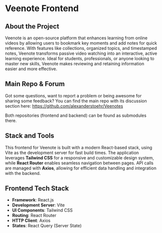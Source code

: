 # Veenote Frontend

## About the Project

Veenote is an open-source platform that enhances learning from online videos by allowing users to bookmark key moments and add notes for
quick reference. With features like collections, organized topics, and timestamped notes, Veenote transforms passive video watching into an
interactive, active learning experience. Ideal for students, professionals, or anyone looking to master new skills, Veenote makes reviewing
and retaining information easier and more effective.

## Main Repo & Forum
Got some questions, want to report a problem or being awesome for sharing some feedback?
You can find the main repo with its discussion section here:
https://github.com/alexanderstoehr/Veenotes

Both repositories (frontend and backend) can be found as submodules there.

## Stack and Tools

This frontend for Veenote is built with a modern React-based stack, using Vite as the development server for fast build times. The
application leverages **Tailwind CSS** for a responsive and customizable design system, while **React Router** enables seamless navigation
between pages. API calls are managed with **Axios**, allowing for efficient data handling and integration with the backend.

## Frontend Tech Stack

- **Framework**: React.js
- **Development Server**: Vite
- **UI Components**: Tailwind CSS
- **Routing**: React Router
- **HTTP Client**: Axios
- **States**: React Query (Server State)
  
